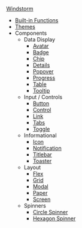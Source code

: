 [Windstorm](readme.md)

- [Built-in Functions](lib/wind-funcs.md#built-in.html)
- [Themes](lib/css/themes.md)
- Components
    - Data Display
        - [Avatar](lib/css/comp/docs/avatar.md)
        - [Badge](lib/css/comp/docs/badge.md)
        - [Chip](lib/css/comp/docs/chip.md)
        - [Details](lib/css/comp/docs/details.md)
        - [Popover](lib/css/comp/docs/popover.md)
        - [Progress](lib/css/comp/docs/progress.md)
        - [Table](lib/css/comp/docs/table.md)
        - [Tooltip](lib/css/comp/docs/tooltip.md)
    - Input / Controls
        - [Button](lib/css/comp/docs/button.md)
        - [Control](lib/css/comp/docs/control.md)
        - [Link](lib/css/comp/docs/link.md)
        - [Tabs](lib/css/comp/docs/tabs.md)
        - [Toggle](lib/css/comp/docs/toggle.md)
    - Informational
        - [Icon](lib/css/comp/docs/icon.md)
        - [Notification](lib/css/comp/docs/notification.md)
        - [Titlebar](lib/css/comp/docs/titlebar.md)
        - [Toaster](lib/css/comp/docs/toaster.md)
    - Layout
        - [Flex](lib/css/comp/docs/flex.md)
        - [Grid](lib/css/comp/docs/grid.md)
        - [Modal](lib/css/comp/docs/modal.md)
        - [Paper](lib/css/comp/docs/paper.md)
        - [Screen](lib/css/comp/docs/screen.md)
    - Spinners
        - [Circle Spinner](lib/css/comp/docs/circle-spinner.md)
        - [Hexagon Spinner](lib/css/comp/docs/hexagon-spinner.md)

